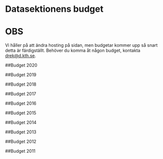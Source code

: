 Datasektionens budget
=====================

# OBS
Vi håller på att ändra hosting på sidan, men budgetar kommer upp så snart detta är färdigställt. Behöver du komma åt någon budget, kontakta drek@d.kth.se.
 
##Budget 2020

##Budget 2019

##Budget 2018

##Budget 2017

##Budget 2016

##Budget 2015

##Budget 2014

##Budget 2013

##Budget 2012

##Budget 2011
